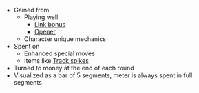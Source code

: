 - Gained from
	- Playing well
		- [Link bonus](/docs/gameplay_spec/unique_mechanics/link_bonus.md)
		- [Opener](/docs/gameplay_spec/unique_mechanics/opener.md)
	- Character unique mechanics
- Spent on
	- Enhanced special moves
	- Items like [Track spikes](/docs/gameplay_spec/items/track_spikes.md)
- Turned to money at the end of each round
- Visualized as a bar of 5 segments, meter is always spent in full segments
